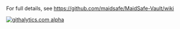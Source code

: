For full details, see https://github.com/maidsafe/MaidSafe-Vault/wiki

[![githalytics.com alpha](https://cruel-carlota.pagodabox.com/9830f657bb2c9583dbffbcdede35ba16 "githalytics.com")](http://githalytics.com/maidsafe/MaidSafe-Vault)
